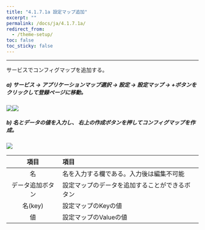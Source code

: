 ```yaml
---
title: "4.1.7.1a 設定マップ追加"
excerpt: ""
permalink: /docs/ja/4.1.7.1a/
redirect_from:
  - /theme-setup/
toc: false
toc_sticky: false
---
```



---

サービスでコンフィグマップを追加する。

##### a\) サービス → アプリケーションマップ選択 → 設定 → 設定マップ → +ボタンをクリックして登録ページに移動。
![](/assets/JP/2.5/3.1.6-1a_1.png)![](/assets/JP/2.5/3.1.6-1a_2.png)

##### b\) 名とデータの値を入力し、 右上の作成ボタンを押してコンフィグマップを作成。

![](/assets/JP/2.5/3.1.6-1a_3.png)

| **項目** | **項目** |
| :---: | :--- |
| 名 | 名を入力する欄である。入力後は編集不可能 |
| データ追加ボタン | 設定マップのデータを追加することができるボタン |
| 名(key) | 設定マップのKeyの値 |
| 値 | 設定マップのValueの値 |



